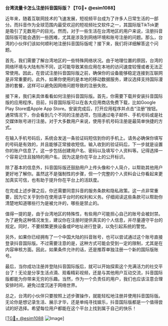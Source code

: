 **台湾流量卡怎么注册抖音国际版？【TG💪+ @esim1088】**

近年来，随着互联网技术的飞速发展，短视频平台成为了许多人日常生活的一部分。而抖音作为全球范围内最受欢迎的短视频社交软件之一，其国际版TikTok更是吸引了无数用户的目光。然而，对于一些生活在台湾地区的用户来说，注册抖音国际版可能会遇到一些困难，尤其是涉及到网络环境和账号注册的问题。那么，台湾的小伙伴们该如何顺利地注册抖音国际版呢？接下来，我们将详细解答这个问题。

首先，我们需要了解台湾地区的一些特殊网络状况。由于地理位置的原因，台湾的网络环境与大陆有所不同，这可能导致某些应用在本地的访问速度较慢或者无法正常使用。因此，在尝试注册抖音国际版之前，确保你的设备能够稳定连接到互联网是非常重要的。此外，如果你使用的是本地的移动数据服务，建议选择支持国际漫游的套餐，这样可以避免因网络问题导致的注册失败。

接下来，我们来具体看看如何注册抖音国际版。首先，你需要下载并安装抖音国际版的应用程序。目前，抖音国际版可以在各大应用商店免费下载，比如Google Play Store或Apple App Store。安装完成后，打开应用程序并点击“注册”按钮。通常情况下，你会看到几个不同的注册选项，包括通过电子邮件、手机号码或是社交媒体账号进行注册。对于大多数用户来说，使用手机号码注册是最简单快捷的方式。

在输入手机号码后，系统会发送一条验证码短信到你的手机上。请务必确保你填写的号码是有效的，并且能够正常接收短信。输入收到的验证码后，下一步就是设置你的账户信息了。这一步包括创建用户名、密码以及填写个人资料等。记得选择一个容易记住且独特的用户名，因为这是你在平台上的公开标识。

除了基本的信息外，抖音国际版还鼓励用户上传头像和个人简介，以帮助其他用户更好地了解你。虽然这不是强制性的步骤，但一个完整的个人资料会让你看起来更加真实可信，也有助于提升你在平台上的活跃度。

在完成上述步骤之后，你还需要同意抖音的服务条款和隐私政策。这一点非常重要，因为它关乎到你在使用该平台时的权利和义务。仔细阅读这些条款可以帮助你清楚地知道哪些行为是被允许的，哪些是禁止的。

值得一提的是，由于台湾地区的特殊性，有些用户可能担心自己的账号会被封禁。为了避免这种情况发生，建议你在注册时提供真实的个人信息，并尽量遵守平台的规定。同时，不要频繁更换设备或IP地址进行登录，以免引起系统的警觉。

另外，如果你已经拥有了一个中国大陆的抖音账号，也可以尝试通过这个账号直接登录抖音国际版。不过需要注意的是，这种方式可能会受到一定的限制，尤其是在内容审核方面。因此，如果条件允许的话，还是推荐单独注册一个新的国际版账号。

最后，当你成功注册并登陆抖音国际版后，就可以开始探索这个充满活力的社交平台了！无论是分享生活点滴、观看精彩视频，还是与其他用户互动交流，抖音国际版都能为你带来无穷的乐趣。当然，作为一个负责任的用户，我们也应该注意合理安排时间，避免过度沉迷于网络世界。

总之，台湾的小伙伴只要按照上述步骤操作，就能轻松地注册并使用抖音国际版。无论你是想记录生活、展示才华，还是单纯寻找娱乐，抖音国际版都是一个值得尝试的好选择。希望每位用户都能在这个平台上找到属于自己的快乐！

[[TG💪+ @esim1088](https://t.me/s/esim1088) ![Image](https://i.postimg.cc/4NQfJmqS/Snipaste-2025-05-13-00-14-12.png)]